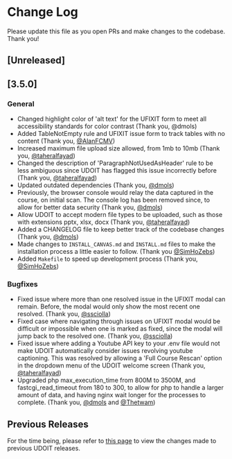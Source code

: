 # Change Log

Please update this file as you open PRs and make changes to the codebase. Thank you!
## [Unreleased]

## [3.5.0]

### General

- Changed highlight color of 'alt text' for the UFIXIT form to meet all accessibility standards for color contrast (Thank you, @dmols)
- Added TableNotEmpty rule and UFIXIT issue form to track tables with no content (Thank you, [@AlanFCMV](https://github.com/alanfcmv))
- Increased maximum file upload size allowed, from 1mb to 10mb (Thank you, [@taheralfayad](https://github.com/taheralfayad))
- Changed the description of 'ParagraphNotUsedAsHeader' rule to be less ambiguous since UDOIT has flagged this issue incorrectly before (Thank you, [@taheralfayad](https://github.com/taheralfayad))
- Updated outdated dependencies (Thank you, [@dmols](https://github.com/dmols))
- Previously, the browser console would relay the data captured in the course, on initial scan. The console log has been removed since, to allow for better data security (Thank you, [@dmols](https://github.com/dmols))
- Allow UDOIT to accept modern file types to be uploaded, such as those with extensions pptx, xlsx, docx (Thank you, [@taheralfayad](https://github.com/taheralfayad))
- Added a CHANGELOG file to keep better track of the codebase changes (Thank you, [@dmols](https://github.com/dmols))
- Made changes to `INSTALL_CANVAS.md` and `INSTALL.md` files to make the installation process a little easier to follow. (Thank you [@SimHoZebs](https://github.com/SimHoZebs))
- Added `Makefile` to speed up development process (Thank you, [@SimHoZebs](https://github.com/SimHoZebs))

### Bugfixes

- Fixed issue where more than one resolved issue in the UFIXIT modal can remain. Before, the modal would only show the most recent one resolved. (Thank you, [@ssciolla](https://github.com/ssciolla))
- Fixed case where navigating through issues on UFIXIT modal would be difficult or impossible when one is marked as fixed, since the modal will jump back to the resolved one. (Thank you, [@ssciolla](https://github.com/ssciolla))
- Fixed issue where adding a Youtube API key to your .env file would not make UDOIT automatically consider issues revolving youtube captioning. This was resolved by allowing a 'Full Course Rescan' option in the dropdown menu of the UDOIT welcome screen (Thank you, [@taheralfayad](https://github.com/taheralfayad))
- Upgraded php max_execution_time from 800M to 3500M, and fastcgi_read_timeout from 180 to 300, to allow for php to handle a larger amount of data, and having nginx wait longer for the processes to complete. (Thank you, [@dmols](https://github.com/dmols) and [@Thetwam](https://github.com/Thetwam))

## Previous Releases
For the time being, please refer to [this page](https://github.com/ucfopen/UDOIT/releases) to view the changes made to previous UDOIT releases.
